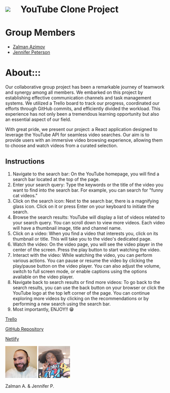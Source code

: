 # <span style="display:flex; align-items:center;"><img src="https://www.freeiconspng.com/uploads/hd-youtube-logo-png-transparent-background-20.png" style="width:5vw; margin:0; padding:0;"/> YouTube Clone Project

<p>
<h1>Group Members</h1>
<ul>

<li><a href="https://github.com/zalazimovr">Zalman Azimov</a></li>
<li><a href="https://github.com/JenniferPeterson1203">Jennifer Peterson</a></li>

</ul>
</p>

# About:::

<p>
Our collaborative group project has been a remarkable journey of teamwork and synergy among all members. We embarked on this project by establishing effective communication channels and task management systems. We utilized a Trello board to track our progress, coordinated our efforts through GitHub commits, and efficiently divided the workload. This experience has not only been a tremendous learning opportunity but also an essential aspect of our field.

With great pride, we present our project: a React application designed to leverage the YouTube API for seamless video searches. Our aim is to provide users with an immersive video browsing experience, allowing them to choose and watch videos from a curated selection.

</p>

## Instructions

<ol>
<li>
 Navigate to the search bar: On the YouTube homepage, you will find a search bar located at the top of the page.
</li>
<li>Enter your search query: Type the keywords or the title of the video you want to find into the search bar. For example, you can search for "funny cat videos."</li>
<li>Click on the search icon: Next to the search bar, there is a magnifying glass icon. Click on it or press Enter on your keyboard to initiate the search.</li>
<li>Browse the search results: YouTube will display a list of videos related to your search query. You can scroll down to view more videos. Each video will have a thumbnail image, title and channel name.</li>
<li>Click on a video: When you find a video that interests you, click on its thumbnail or title. This will take you to the video's dedicated page.</li>
<li>Watch the video: On the video page, you will see the video player in the center of the screen. Press the play button to start watching the video.</li>
<li>Interact with the video: While watching the video, you can perform various actions. You can pause or resume the video by clicking the play/pause button on the video player. You can also adjust the volume, switch to full screen mode, or enable captions using the options available on the video player.</li>
<li>Navigate back to search results or find more videos: To go back to the search results, you can use the back button on your browser or click the YouTube logo at the top left corner of the page. You can continue exploring more videos by clicking on the recommendations or by performing a new search using the search bar.</li>
<li>Most importantly, ENJOY!! 😁</li>
</ol>

<a href="https://trello.com/b/ZbMUafvG">Trello</a>

<a href="https://zalazimov.github.io/project-youtube-clone/">GitHub Repository</a>

<a href="https://jenn-and-zalman-youtube.netlify.app/">Netlify</a>

<img src="src/Components/About/images/zalman.jpg" width="100" height="100"/>
<img src="src/Components/About/images/Jennifer.jpg" width="100" height="100">
<br/>
<p>Zalman A. & Jennifer P.</p>
